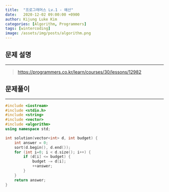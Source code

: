 ```yaml
---
title:  "프로그래머스 Lv.1 - 예산"
date:   2020-12-02 09:00:00 +0900
author: Kijung Luke Kim
categories: [Algorithm, Programmers]
tags: [wintercoding]
image: /assets/img/posts/algorithm.png
---
```


## 문제 설명
---

> https://programmers.co.kr/learn/courses/30/lessons/12982

## 문제풀이
---

```cpp
#include <iostream>
#include <stdio.h>
#include <string>
#include <vector>
#include <algorithm> 
using namespace std;

int solution(vector<int> d, int budget) {
    int answer = 0;
    sort(d.begin(), d.end());
    for (int i=0; i < d.size(); i++) {
        if (d[i] <= budget) {
            budget -= d[i];
            ++answer;
        }
    }
    return answer;
}
```
